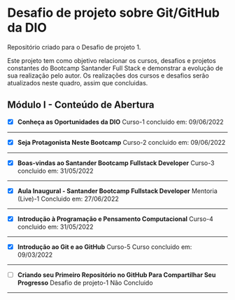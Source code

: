 # Desafio de projeto sobre Git/GitHub da DIO
Repositório criado para o Desafio de projeto 1.

Este projeto tem como objetivo relacionar os cursos, desafios e projetos constantes do Bootcamp Santander Full Stack e demonstrar a evolução de sua realização pelo autor.
Os realizações dos cursos e desafios serão atualizados neste quadro, assim que concluidas.

## Módulo I - Conteúdo de Abertura

- [X] **Conheça as Oportunidades da DIO**
Curso-1 concluido em: 09/06/2022 
***
- [X] **Seja Protagonista Neste Bootcamp**
Curso-2 concluido em: 09/06/2022 
***			
- [X] **Boas-vindas ao Santander Bootcamp Fullstack Developer**
Curso-3	concluido em: 31/05/2022 
***
- [X] **Aula Inaugural - Santander Bootcamp Fullstack Developer**
Mentoria (Live)-1 Concluido em: 27/06/2022 
***
- [X] **Introdução à Programação e Pensamento Computacional**
Curso-4 concluido em: 31/05/2022 
***
- [X] **Introdução ao Git e ao GitHub**
Curso-5	Curso concluido em: 09/03/2022 
***
- [ ] **Criando seu Primeiro Repositório no GitHub Para Compartilhar Seu Progresso**
Desafio de projeto-1	Não Concluido 			
***









